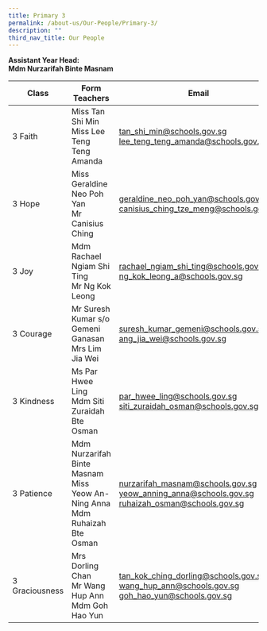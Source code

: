 ```yaml
---
title: Primary 3
permalink: /about-us/Our-People/Primary-3/
description: ""
third_nav_title: Our People
---
```

**Assistant Year Head:**<br>
**Mdm Nurzarifah Binte Masnam**


| Class | Form Teachers | Email |
| -------- | -------- | -------- |
|  3 Faith  | Miss Tan Shi Min<br>Miss Lee Teng Teng Amanda  |[tan_shi_min@schools.gov.sg](tan_shi_min@schools.gov.sg)<br>[lee_teng_teng_amanda@schools.gov.sg](lee_teng_teng_amanda@schools.gov.sg)
|  3 Hope  | Miss Geraldine Neo Poh Yan<br>Mr Canisius Ching  | [geraldine_neo_poh_yan@schools.gov.sg](geraldine_neo_poh_yan@schools.gov.sg)<br>[canisius_ching_tze_meng@schools.gov.sg](canisius_ching_tze_meng@schools.gov.sg)
|  3 Joy  | Mdm Rachael Ngiam Shi Ting<br>Mr Ng Kok Leong  | [rachael_ngiam_shi_ting@schools.gov.sg](rachael_ngiam_shi_ting@schools.gov.sg)<br>[ng_kok_leong_a@schools.gov.sg](ng_kok_leong_a@schools.gov.sg)
|  3 Courage  | Mr Suresh Kumar s/o Gemeni Ganasan<br>Mrs Lim Jia Wei  | [suresh_kumar_gemeni@schools.gov.sg](suresh_kumar_gemeni@schools.gov.sg)<br>[ang_jia_wei@schools.gov.sg](ang_jia_wei@schools.gov.sg)
|  3 Kindness  | Ms Par Hwee Ling<br>Mdm Siti Zuraidah Bte Osman  |[par_hwee_ling@schools.gov.sg](par_hwee_ling@schools.gov.sg)<br>[siti_zuraidah_osman@schools.gov.sg](siti_zuraidah_osman@schools.gov.sg)
|  3 Patience  | Mdm Nurzarifah Binte Masnam<br>Miss Yeow An-Ning Anna<br>Mdm Ruhaizah Bte Osman  | [nurzarifah_masnam@schools.gov.sg](nurzarifah_masnam@schools.gov.sg)<br>[yeow_anning_anna@schools.gov.sg](yeow_anning_anna@schools.gov.sg)<br>[ruhaizah_osman@schools.gov.sg](ruhaizah_osman@schools.gov.sg)
|  3 Graciousness  | Mrs Dorling Chan<br>Mr Wang Hup Ann<br>Mdm Goh Hao Yun  | [tan_kok_ching_dorling@schools.gov.sg](tan_kok_ching_dorling@schools.gov.sg)<br>[wang_hup_ann@schools.gov.sg](wang_hup_ann@schools.gov.sg)<br>[goh_hao_yun@schools.gov.sg](goh_hao_yun@schools.gov.sg) |